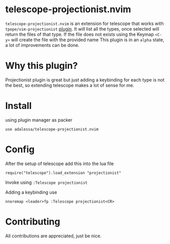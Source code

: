# telescope-projectionist.nvim
`telescope-projectionist.nvim` is an extension for telescope that works with `tpope/vim-projectionist` [plugin](https://github.com/tpope/vim-projectionist).
It will list all the types, once selected will return the files of that type. If the file does not exists
using the Keymap `<C-y>` will create the file with the provided name
This plugin is in an `alpha` state, a lot of improvements can be done.

# Why this plugin?
Projectionist plugin is great but just adding a keybinding for each type is not the best, so extending telescope makes a lot
of sense for me.

# Install
using plugin manager as packer
```
use adalessa/telescope-projectionist.nvim
```

# Config
After the setup of telescope add this into the lua file
```
require("telescope").load_extension "projectionist"
```

Invoke using `:Telescope projectionist`

Adding a keybinding use

```
nnoremap <leader>fp :Telescope projectionist<CR>
```

# Contributing
All contributions are appreciated, just be nice.
